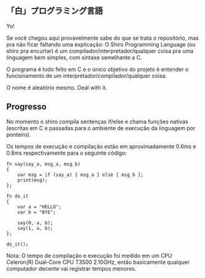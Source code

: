 「白」プログラミング言語
---

Yo!

Se você chegou aqui provavelmente sabe do que se trata o repositório, mas pra não ficar faltando uma explicação:
O Shiro Programming Language (ou shiro pra encurtar) é um compilador/interpretador/qualquer coisa pra uma linguagem bem simples, com sintaxe semelhante a C.

O programa é todo feito em C e o único objetivo do projeto é entender o funcionamento de um interpretador/compilador/qualquer coisa.

O nome é aleatório mesmo. Deal with it.


Progresso
---

No momento o shiro compila sentenças if/else e chama funções nativas (escritas em C e passadas para o ambiente de execução da linguagem por ponteiro).

Os tempos de execução e compilação estão em aproximadamente 0.6ms e 0.8ms respectivamente para o seguinte código:

	fn say(say_a, msg_a, msg_b) 
	{
		var msg = if (say_a) { msg_a } else { msg_b };
		print(msg);
	};
	
	fn do_it
	{
		var a = "HELLO";
		var b = "BYE";
		
		say(0, a, b);
		say(1, a, b);
	};
	
	do_it();

Nota: O tempo de compilação e execução foi medido em um CPU Celeron(R) Dual-Core CPU T3500 2.10GHz, então basicamente qualquer computador decente vai registrar tempos menores.